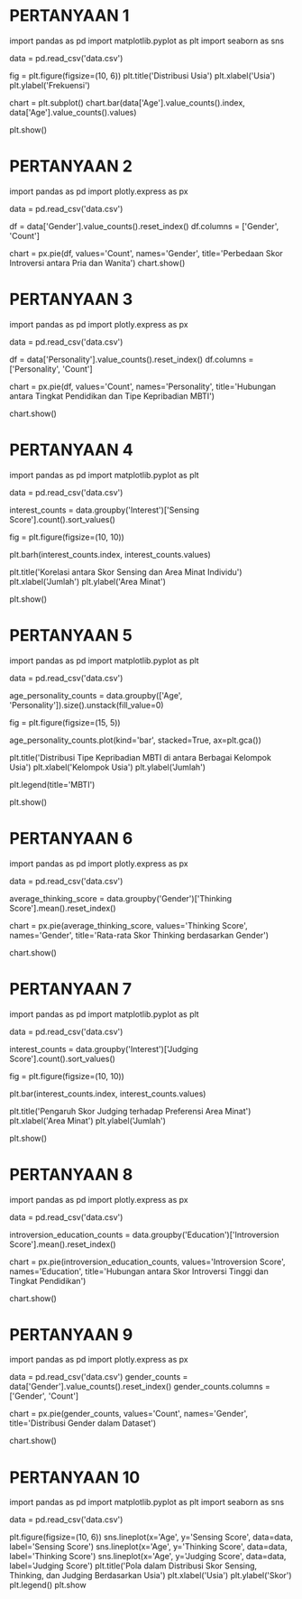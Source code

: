 PERTANYAAN 1
=================

import pandas as pd
import matplotlib.pyplot as plt
import seaborn as sns

data = pd.read_csv('data.csv')

fig = plt.figure(figsize=(10, 6))
plt.title('Distribusi Usia')
plt.xlabel('Usia')
plt.ylabel('Frekuensi')

chart = plt.subplot()
chart.bar(data['Age'].value_counts().index, data['Age'].value_counts().values)

plt.show()

PERTANYAAN 2
=================
import pandas as pd
import plotly.express as px

data = pd.read_csv('data.csv')

df = data['Gender'].value_counts().reset_index()
df.columns = ['Gender', 'Count']

chart = px.pie(df, values='Count', names='Gender', title='Perbedaan Skor Introversi antara Pria dan Wanita')
chart.show()

PERTANYAAN 3
=================
import pandas as pd
import plotly.express as px

data = pd.read_csv('data.csv')

df = data['Personality'].value_counts().reset_index()
df.columns = ['Personality', 'Count']

chart = px.pie(df, values='Count', names='Personality', title='Hubungan antara Tingkat Pendidikan dan Tipe Kepribadian MBTI')

chart.show()

PERTANYAAN 4
=================
import pandas as pd
import matplotlib.pyplot as plt

data = pd.read_csv('data.csv')

interest_counts = data.groupby('Interest')['Sensing Score'].count().sort_values()

fig = plt.figure(figsize=(10, 10))

plt.barh(interest_counts.index, interest_counts.values)

plt.title('Korelasi antara Skor Sensing dan Area Minat Individu')
plt.xlabel('Jumlah')
plt.ylabel('Area Minat')

plt.show()

PERTANYAAN 5
=================
import pandas as pd
import matplotlib.pyplot as plt

data = pd.read_csv('data.csv')

age_personality_counts = data.groupby(['Age', 'Personality']).size().unstack(fill_value=0)

fig = plt.figure(figsize=(15, 5))

age_personality_counts.plot(kind='bar', stacked=True, ax=plt.gca())

plt.title('Distribusi Tipe Kepribadian MBTI di antara Berbagai Kelompok Usia')
plt.xlabel('Kelompok Usia')
plt.ylabel('Jumlah')

plt.legend(title='MBTI')

plt.show()

PERTANYAAN 6
=================
import pandas as pd
import plotly.express as px

data = pd.read_csv('data.csv')

average_thinking_score = data.groupby('Gender')['Thinking Score'].mean().reset_index()

chart = px.pie(average_thinking_score, values='Thinking Score', names='Gender', title='Rata-rata Skor Thinking berdasarkan Gender')

chart.show()

PERTANYAAN 7
=================
import pandas as pd
import matplotlib.pyplot as plt

data = pd.read_csv('data.csv')

interest_counts = data.groupby('Interest')['Judging Score'].count().sort_values()

fig = plt.figure(figsize=(10, 10))

plt.bar(interest_counts.index, interest_counts.values)

plt.title('Pengaruh Skor Judging terhadap Preferensi Area Minat')
plt.xlabel('Area Minat')
plt.ylabel('Jumlah')

plt.show()

PERTANYAAN 8
=================
import pandas as pd
import plotly.express as px

data = pd.read_csv('data.csv')

introversion_education_counts = data.groupby('Education')['Introversion Score'].mean().reset_index()

chart = px.pie(introversion_education_counts, values='Introversion Score', names='Education', title='Hubungan antara Skor Introversi Tinggi dan Tingkat Pendidikan')

chart.show()

PERTANYAAN 9
=================
import pandas as pd
import plotly.express as px

data = pd.read_csv('data.csv')
gender_counts = data['Gender'].value_counts().reset_index()
gender_counts.columns = ['Gender', 'Count']

chart = px.pie(gender_counts, values='Count', names='Gender', title='Distribusi Gender dalam Dataset')

chart.show()

PERTANYAAN 10
=================
import pandas as pd
import matplotlib.pyplot as plt
import seaborn as sns

data = pd.read_csv('data.csv')

plt.figure(figsize=(10, 6))
sns.lineplot(x='Age', y='Sensing Score', data=data, label='Sensing Score')
sns.lineplot(x='Age', y='Thinking Score', data=data, label='Thinking Score')
sns.lineplot(x='Age', y='Judging Score', data=data, label='Judging Score')
plt.title('Pola dalam Distribusi Skor Sensing, Thinking, dan Judging Berdasarkan Usia')
plt.xlabel('Usia')
plt.ylabel('Skor')
plt.legend()
plt.show
